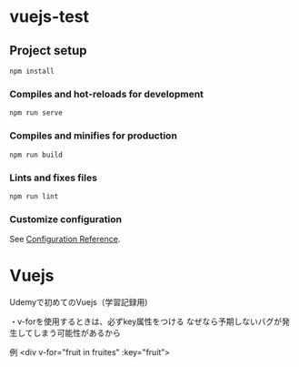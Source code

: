 # vuejs-test

## Project setup
```
npm install
```

### Compiles and hot-reloads for development
```
npm run serve
```

### Compiles and minifies for production
```
npm run build
```

### Lints and fixes files
```
npm run lint
```

### Customize configuration
See [Configuration Reference](https://cli.vuejs.org/config/).

# Vuejs
Udemyで初めてのVuejs（学習記録用)

・v-forを使用するときは、必ずkey属性をつける
なぜなら予期しないバグが発生してしまう可能性があるから

例 <div v-for="fruit in fruites" :key="fruit”>
